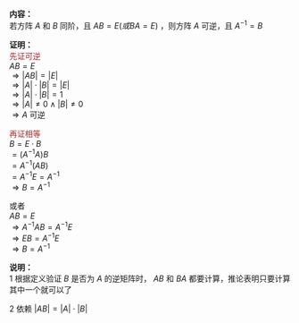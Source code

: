 **内容：**    
若方阵 $A$ 和 $B$ 同阶，且 $AB=E(或BA=E)$ ，则方阵 $A$ 可逆，且 $A^{-1}=B$     
    
**证明：**    
<font color=brown>先证可逆</font>    
 $AB=E$     
 $\Rightarrow|AB|=|E|$     
 $\Rightarrow|A|\cdot|B|=|E|$     
 $\Rightarrow|A|\cdot|B|=1$     
 $\Rightarrow|A|\neq0\land|B|\neq0$     
 $\Rightarrow A$ 可逆    
    
<font color=brown>再证相等</font>    
 $B=E\cdot B$     
 $=(A^{-1}A)B$     
 $=A^{-1}(AB)$     
 $=A^{-1}E=A^{-1}$     
 $\Rightarrow B=A^{-1}$     
    
或者    
 $AB=E$     
 $\Rightarrow A^{-1}AB=A^{-1}E$     
 $\Rightarrow EB=A^{-1}E$     
 $\Rightarrow B=A^{-1}$     
    
**说明：**    
1 根据定义验证 $B$ 是否为 $A$ 的逆矩阵时， $AB$ 和 $BA$ 都要计算，推论表明只要计算其中一个就可以了    
    
2 依赖 $|AB|=|A|\cdot|B|$     
